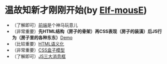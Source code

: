 # 温故知新才刚刚开始(by [Elf-mousE](http://elf-mouse.me/))

* （了解即可）[前端](https://github.com/elf-mouse/gg/blob/master/img/front-end/web-all.jpg)是个神马玩意儿
* （非常重要）__先HTML结构（房子的骨架）再CSS表现（房子的装潢）后JS行为（房子里的各种东东）__[Demo](https://github.com/elf-mouse/gg/blob/master/img/front-end/designsteps.gif)
* （比较重要）[HTML语义化](https://github.com/elf-mouse/gg/tree/master/img/html)
* （非常重要）[CSS盒子模型](https://github.com/elf-mouse/gg/blob/master/exp/20150107/box-model.html)
* （了解即可）[JS三大消息框](https://github.com/elf-mouse/gg/blob/master/exp/20150107/popup.html)
